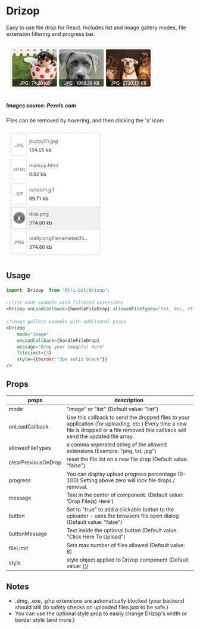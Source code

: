 
# Drizop
Easy to use file drop for React. Includes list and image gallery modes, file extension filtering and progress bar.

![alt text](https://github.com/tri-bit/drizop/blob/master/docs/images/drizop_02.png?raw=true "Example")
##### Images source: Pexels.com

Files can be removed by hovering, and then clicking the 'x' icon:

![alt text](https://github.com/tri-bit/drizop/blob/master/docs/images/drizop_07.png?raw=true "Example2")

## Usage
```jsx
import  Drizop  from '@tri-bit/drizop';

//list mode example with filtered extensions
<Drizop onLoadCallback={handleFileDrop} allowedFileTypes="txt, doc, rtf"/>

//image gallery example with additional props
<Drizop
	mode="image"
	onLoadCallback={handleFileDrop}
	message="Drop your image(s) here"
	fileLimit={3}
	style={{border:"3px solid black"}}
/>
```

## Props

| props | description |
--- | ---
| mode | "image" or "list" (Default value: "list")
| onLoadCallback | Use this callback to send the dropped files to your application (for uploading, etc.) Every time a new file is dropped or a file removed this callback will send the updated file array.
| allowedFileTypes | a comma seperated string of the allowed extensions (Example: "png, txt, jpg")
| clearPreviousOnDrop | reset the file list on a new file drop (Default value: "false")
| progress | You can display upload progress percentage (0-100) Setting above zero will lock file drops / removal.
| message | Text in the center of component. (Default value: 'Drop File(s) Here')
| button | Set to "true" to add a clickable button to the uploader - uses the browsers file open dialog (Default value: "false")
| buttonMessage | Text inside the optional button (Default value: "Click Here To Upload")
| fileLimit | Sets max number of files allowed (Default value: 8)
| style | style object applied to Drizop component (Default value: {})

## Notes
* .dmg, .exe, .php extensions are automatically blocked (your backend should still do safety checks on uploaded files just to be safe.)
* You can use the optional style prop to easily change Drizop's width or border style (and more.)




